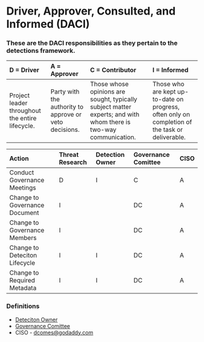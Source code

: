 # Driver, Approver, Consulted, and Informed (DACI)


### These are the DACI responsibilities as they pertain to the detections framework.


| D = Driver | A = Approver |C = Contributor | I = Informed |
| :-------------- | :------------- | :----------- | :----------- |
|Project leader throughout the entire lifecycle.| Party with the authority to approve or veto decisions. |	Those whose opinions are sought, typically subject matter experts; and with whom there is two-way communication.|Those who are kept up-to-date on progress, often only on completion of the task or deliverable.|

| Action                       |Threat Research  | Detection Owner | Governance Comittee | CISO | 
| :--------------------------- | :-------------- | :-------------- | :------------------ | :--- |
| Conduct Governance Meetings  | D               | I               | C                   | A    | 
| Change to Governance Document| I               |                 | DC                  | A    |
| Change to Governance Members | I               |                 | DC                  | A    |
| Change to Deteciton Lifecycle| I               | I               | DC                  | A    |
| Change to Required Metadata  | I               | I               | DC                  | A    |


### Definitions
* [Deteciton Owner](https://github.com/gdcorp-infosec/security-detections-framework/blob/main/documentation/Governance-security_detections_framework.md#detection-owners)
* [Governance Comittee](https://github.com/gdcorp-infosec/security-detections-framework/blob/main/documentation/Governance-security_detections_framework.md#governance-committee)
* CISO - dcomes@godaddy.com
